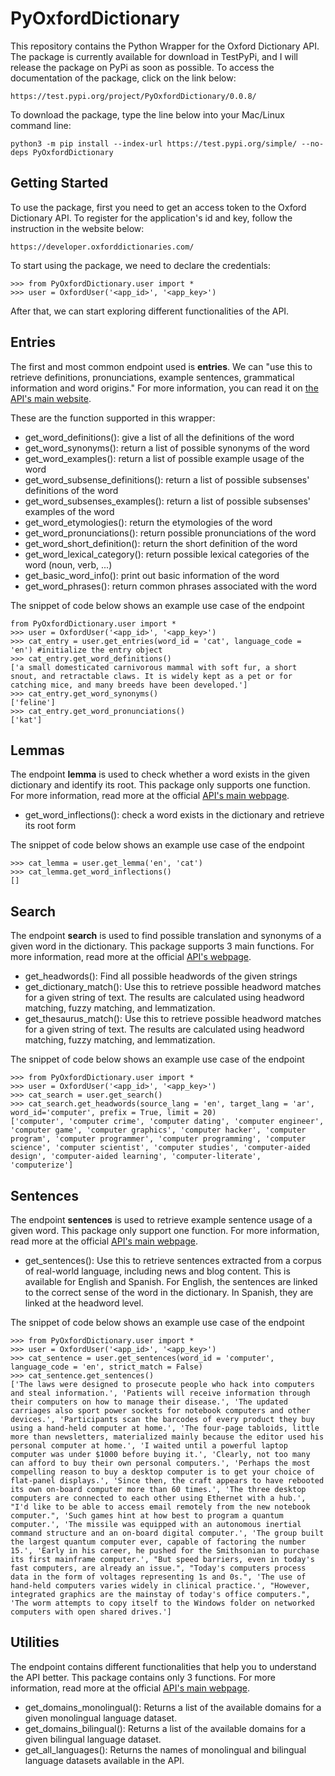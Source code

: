 # PyOxfordDictionary

This repository contains the Python Wrapper for the Oxford Dictionary API. The package is currently available for download in TestPyPi, and I will release the package on PyPi as soon as possible. To access the documentation of the package, click on the link below:

```
https://test.pypi.org/project/PyOxfordDictionary/0.0.8/
```

To download the package, type the line below into your Mac/Linux command line:

```
python3 -m pip install --index-url https://test.pypi.org/simple/ --no-deps PyOxfordDictionary
```

## Getting Started
To use the package, first you need to get an access token to the Oxford Dictionary API. To register for the application's id and key, follow the instruction in the website below:

```
https://developer.oxforddictionaries.com/
```

To start using the package, we need to declare the credentials:
```
>>> from PyOxfordDictionary.user import *
>>> user = OxfordUser('<app_id>', '<app_key>')
```

After that, we can start exploring different functionalities of the API.

## Entries
The first and most common endpoint used is **entries**. We can "use this to retrieve definitions, pronunciations, example sentences, grammatical information and word origins." For more information, you can read it on [the API's main website](https://developer.oxforddictionaries.com/documentation#!/Entries/get_entries_source_lang_word_id).

These are the function supported in this wrapper:
- get_word_definitions(): give a list of all the definitions of the word
- get_word_synonyms(): return a list of possible synonyms of the word
- get_word_examples(): return a list of possible example usage of the word
- get_word_subsense_definitions(): return a list of possible subsenses' definitions of the word
- get_word_subsenses_examples(): return a list of possible subsenses' examples of the word
- get_word_etymologies(): return the etymologies of the word
- get_word_pronunciations(): return possible pronunciations of the word
- get_word_short_definition(): return the short definition of the word
- get_word_lexical_category(): return possible lexical categories of the word (noun, verb, ...)
- get_basic_word_info(): print out basic information of the word
- get_word_phrases(): return common phrases associated with the word

The snippet of code below shows an example use case of the endpoint

```
from PyOxfordDictionary.user import *
>>> user = OxfordUser('<app_id>', '<app_key>')
>>> cat_entry = user.get_entries(word_id = 'cat', language_code = 'en') #initialize the entry object
>>> cat_entry.get_word_definitions()
['a small domesticated carnivorous mammal with soft fur, a short snout, and retractable claws. It is widely kept as a pet or for catching mice, and many breeds have been developed.']
>>> cat_entry.get_word_synonyms()
['feline']
>>> cat_entry.get_word_pronunciations()
['kat']
```

## Lemmas
The endpoint **lemma** is used to check whether a word exists in the given dictionary and identify its root. This package only supports one function. For more information, read more at the official [API's main webpage](https://developer.oxforddictionaries.com/documentation#!/Search/get_search_translations_source_lang_search_target_lang_search).
- get_word_inflections(): check a word exists in the dictionary and retrieve its root form

The snippet of code below shows an example use case of the endpoint


```
>>> cat_lemma = user.get_lemma('en', 'cat')
>>> cat_lemma.get_word_inflections()
[]
```

## Search
The endpoint **search** is used to find possible translation and synonyms of a given word in the dictionary. This package supports 3 main functions. For more information, read more at the official [API's webpage](https://developer.oxforddictionaries.com/documentation#!/Search/get_search_translations_source_lang_search_target_lang_search).
- get_headwords(): Find all possible headwords of the given strings
- get_dictionary_match(): Use this to retrieve possible headword matches for a given string of text. The results are calculated using headword matching, fuzzy matching, and lemmatization.
- get_thesaurus_match(): Use this to retrieve possible headword matches for a given string of text. The results are calculated using headword matching, fuzzy matching, and lemmatization.

The snippet of code below shows an example use case of the endpoint


```
>>> from PyOxfordDictionary.user import *
>>> user = OxfordUser('<app_id>', '<app_key>')
>>> cat_search = user.get_search()
>>> cat_search.get_headwords(source_lang = 'en', target_lang = 'ar', word_id='computer', prefix = True, limit = 20)
['computer', 'computer crime', 'computer dating', 'computer engineer', 'computer game', 'computer graphics', 'computer hacker', 'computer program', 'computer programmer', 'computer programming', 'computer science', 'computer scientist', 'computer studies', 'computer-aided design', 'computer-aided learning', 'computer-literate', 'computerize']
```

## Sentences
The endpoint **sentences** is used to retrieve example sentence usage of a given word. This package only support one function. For more information, read more at the official [API's main webpage](https://developer.oxforddictionaries.com/documentation#!/Search/get_search_translations_source_lang_search_target_lang_search).

- get_sentences(): Use this to retrieve sentences extracted from a corpus of real-world language, including news and blog content. This is available for English and Spanish. For English, the sentences are linked to the correct sense of the word in the dictionary. In Spanish, they are linked at the headword level.

The snippet of code below shows an example use case of the endpoint

```
>>> from PyOxfordDictionary.user import *
>>> user = OxfordUser('<app_id>', '<app_key>')
>>> cat_sentence = user.get_sentences(word_id = 'computer', language_code = 'en', strict_match = False)
>>> cat_sentence.get_sentences()
['The laws were designed to prosecute people who hack into computers and steal information.', 'Patients will receive information through their computers on how to manage their disease.', 'The updated carriages also sport power sockets for notebook computers and other devices.', 'Participants scan the barcodes of every product they buy using a hand-held computer at home.', 'The four-page tabloids, little more than newsletters, materialized mainly because the editor used his personal computer at home.', 'I waited until a powerful laptop computer was under $1000 before buying it.', 'Clearly, not too many can afford to buy their own personal computers.', 'Perhaps the most compelling reason to buy a desktop computer is to get your choice of flat-panel displays.', 'Since then, the craft appears to have rebooted its own on-board computer more than 60 times.', 'The three desktop computers are connected to each other using Ethernet with a hub.', "I'd like to be able to access email remotely from the new notebook computer.", 'Such games hint at how best to program a quantum computer.', 'The missile was equipped with an autonomous inertial command structure and an on-board digital computer.', 'The group built the largest quantum computer ever, capable of factoring the number 15.', 'Early in his career, he pushed for the Smithsonian to purchase its first mainframe computer.', "But speed barriers, even in today's fast computers, are already an issue.", "Today's computers process data in the form of voltages representing 1s and 0s.", 'The use of hand-held computers varies widely in clinical practice.', "However, integrated graphics are the mainstay of today's office computers.", 'The worm attempts to copy itself to the Windows folder on networked computers with open shared drives.']
```

## Utilities
The endpoint contains different functionalities that help you to understand the API better. This package contains only 3 functions. For more information, read more at the official [API's main webpage](https://developer.oxforddictionaries.com/documentation#!/Search/get_search_translations_source_lang_search_target_lang_search).

- get_domains_monolingual(): Returns a list of the available domains for a given monolingual language dataset.
- get_domains_bilingual(): Returns a list of the available domains for a given bilingual language dataset.
- get_all_languages(): Returns the names of monolingual and bilingual language datasets available in the API.
